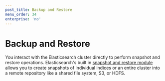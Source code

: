```yaml
---
post_title: Backup and Restore
menu_order: 34
enterprise: 'no'
---
```


# Backup and Restore

You interact with the Elasticsearch cluster directly to perform snapshot and restore operations. Elasticsearch's built in [snapshot and restore module](https://www.elastic.co/guide/en/elasticsearch/reference/current/modules-snapshots.html) allows you to create snapshots of individual indices or an entire cluster into a remote repository like a shared file system, S3, or HDFS.    
